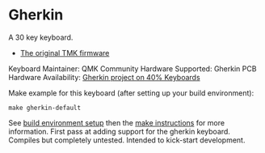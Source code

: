 Gherkin
===

A 30 key keyboard.

* [The original TMK firmware](https://github.com/di0ib/tmk_keyboard/tree/master/keyboard/gherkin)

Keyboard Maintainer: QMK Community
Hardware Supported: Gherkin PCB
Hardware Availability: [Gherkin project on 40% Keyboards](http://www.40percent.club/2016/11/gherkin.html)

Make example for this keyboard (after setting up your build environment):

    make gherkin-default

See [build environment setup](https://docs.qmk.fm/build_environment_setup.html) then the [make instructions](https://docs.qmk.fm/make_instructions.html) for more information.
First pass at adding support for the gherkin keyboard. Compiles but completely
untested. Intended to kick-start development.
